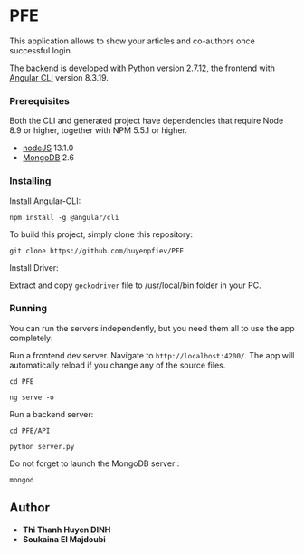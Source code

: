 # PFE

This application allows to show your articles and co-authors once successful login. 

The backend is developed with [Python](http://python.org/) version 2.7.12, the frontend with [Angular CLI](https://github.com/angular/angular-cli) version 8.3.19.

### Prerequisites

Both the CLI and generated project have dependencies that require Node 8.9 or higher, together with NPM 5.5.1 or higher.

- [nodeJS](http://nodejs.org/) 13.1.0
- [MongoDB](https://www.mongodb.com/) 2.6

### Installing

Install Angular-CLI:

```shell
npm install -g @angular/cli
```

To build this project, simply clone this repository:

```shell
git clone https://github.com/huyenpfiev/PFE
```
Install Driver:

Extract and copy `geckodriver` file to /usr/local/bin folder in your PC.

### Running

You can run the servers independently, but you need them all to use the app completely:

Run a frontend dev server. Navigate to `http://localhost:4200/`. The app will automatically reload if you change any of the source files.
```shell
cd PFE
```
```shell
ng serve -o
```

Run a backend server:
```shell
cd PFE/API
```
```shell
python server.py
```
Do not forget to launch the MongoDB server :
```shell
mongod
```

## Author

- **Thi Thanh Huyen DINH** 
- **Soukaina El Majdoubi** 




